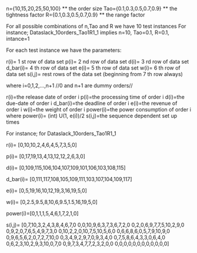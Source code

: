 n={10,15,20,25,50,100}    ** the order size
Tao={0.1,0.3,0.5,0.7,0.9} ** the tightness factor
R={0.1,0.3,0.5,0.7,0.9}   ** the range factor


For all possible combinations of n,Tao and R we have 10 test instances
For instance; Dataslack_10orders_Tao1R1_1 implies n=10, Tao=0.1, R=0.1, intance=1 


For each test instance we have the parameters:

r(i)= 1 st row of data set
p(i)= 2 nd row of data set
d(i)= 3 rd row of data set
d_bar(i)= 4 th row of data set
e(i)= 5 th row of data set
w(i)= 6 th row of data set
s(i,j)= rest rows of the data set (beginning from 7 th row always)

where i=0,1,2,...,n+1  //0 and n+1 are dummy orders//

r(i)=the release date of order i
p(i)=the processing time of order i
d(i)=the due-date of order i
d_bar(i)=the deadline of order i
e(i)=the revenue of order i
w(i)=the weight of order i
power(i)=the power consumption of order i where power(i)= (int) U(1, e(i))/2
s(i,j)=the sequence dependent set up times

For instance; for Dataslack_10orders_Tao1R1_1

r(i)= [0,10,10,2,4,6,4,5,7,3,5,0]

p(i)= [0,17,19,13,4,13,12,12,2,6,3,0]

d(i)= [0,109,115,106,104,107,109,101,106,103,108,115]

d_bar(i)= [0,111,117,108,105,109,111,103,107,104,109,117]

e(i)= [0,5,19,16,10,12,19,3,16,19,5,0]

w(i)= [0,2.5,9.5,8,10,6,9.5,1.5,16,19,5,0]

power(i)=[0,1,1,1,5,4,6,1,7,2,1,0]

s(i,j)= [0,7,10,3,2,4,3,8,4,6,7,0
         0,0,10,9,6,3,7,3,6,7,2,0
         0,2,0,6,9,7,7,5,10,2,9,0
         0,9,2,0,7,6,5,4,9,7,3,0
         0,10,2,2,0,10,7,5,10,5,6,0
         0,6,6,8,6,0,5,7,9,10,9,0
         0,9,6,5,6,2,0,7,2,7,10,0
         0,3,4,9,2,9,7,0,9,3,4,0
         0,7,5,8,6,4,3,3,0,6,4,0
         0,6,2,3,10,2,9,3,10,0,7,0
         0,9,7,3,4,7,7,2,3,2,0,0
         0,0,0,0,0,0,0,0,0,0,0,0]

